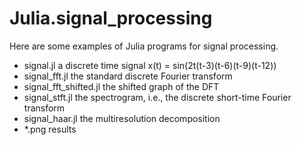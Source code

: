 # Julia.signal_processing
Here are some examples of Julia programs for signal processing. 

- signal.jl a discrete time signal x(t) = sin(2t(t-3)(t-6)(t-9)(t-12))
- signal_fft.jl the standard discrete Fourier transform
- signal_fft_shifted.jl the shifted graph of the DFT
- signal_stft.jl the spectrogram, i.e., the discrete short-time Fourier transform
- signal_haar.jl the multiresolution decomposition
- *.png results
